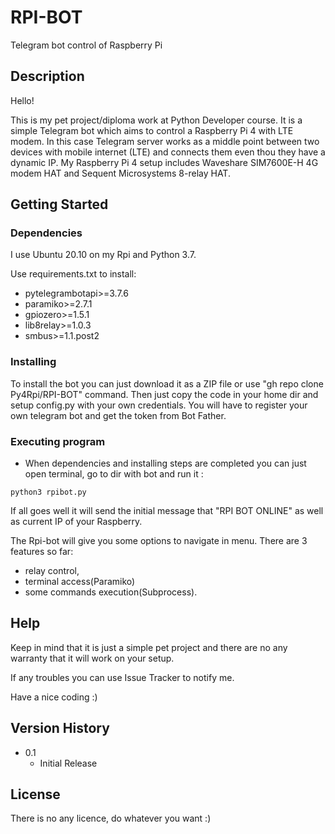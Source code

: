 # RPI-BOT

Telegram bot control of Raspberry Pi

## Description

Hello!

This is my pet project/diploma work at Python Developer course. It is a simple Telegram bot which aims to control a Raspberry Pi 4 with LTE modem.
In this case Telegram server works as a middle point between two devices with mobile internet (LTE) and connects them even thou they have a dynamic IP.
My Raspberry Pi 4 setup includes Waveshare SIM7600E-H 4G modem HAT and Sequent Microsystems 8-relay HAT.  

## Getting Started

### Dependencies

I use Ubuntu 20.10 on my Rpi and Python 3.7.

Use requirements.txt to install:

* pytelegrambotapi>=3.7.6
* paramiko>=2.7.1
* gpiozero>=1.5.1
* lib8relay>=1.0.3
* smbus>=1.1.post2

### Installing

To install the bot you can just download it as a ZIP file or use "gh repo clone Py4Rpi/RPI-BOT" command. 
Then just copy the code in your home dir and setup config.py with your own credentials. You will have to 
register your own telegram bot and get the token from Bot Father.

### Executing program

* When dependencies and installing steps are completed you can just open terminal, go to dir with bot and run it :

```
python3 rpibot.py
```

If all goes well it will send the initial message that "RPI BOT ONLINE" as well as current IP of your Raspberry.

The Rpi-bot will give you some options to navigate in menu. There are 3 features so far: 

* relay control, 
* terminal access(Paramiko)
* some commands execution(Subprocess).

## Help

Keep in mind that it is just a simple pet project and there are no any warranty that it will work on your setup.

If any troubles you can use Issue Tracker to notify me.

Have a nice coding :)

## Version History

* 0.1
    * Initial Release

## License

There is no any licence, do whatever you want :)
